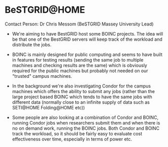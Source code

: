 # BeSTGRID@HOME


Contact Person: Dr Chris Messom (BeSTGRID Massey University Lead)

- We're aiming to have BestGRID host some BOINC projects. The idea will be that one of the BestGRID servers will keep track of the workload and distribute the jobs.

- BOINC is mainly designed for public computing and seems to have built in features for testing results (sending the same job to multiple machines and checking results are the same) which is obviously required for the public machines but probably not needed on our "trusted" campus machines.

- In the background we're also investigating Condor for the campus machines which offers the ability to submit any jobs (rather than the large project based BOINC which tends to have the same jobs with different data (normally close to an infinite supply of data such as SETI@HOME Folding@HOME etc))

- Some people are also looking at a combination of Condor and BOINC, running Condor jobs when researchers submit them and when there is no on demand work, running the BOINC jobs. Both Condor and BOINC track the workload, so it should be fairly easy to evaluate cost effectiveness over time, especially in terms of power etc.

